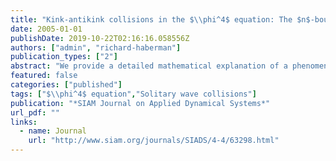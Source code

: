 ```yaml
---
title: "Kink-antikink collisions in the $\\phi^4$ equation: The $n$-bounce resonance and the separatrix map"
date: 2005-01-01
publishDate: 2019-10-22T02:16:16.058556Z
authors: ["admin", "richard-haberman"]
publication_types: ["2"]
abstract: "We provide a detailed mathematical explanation of a phenomenon known as the two-bounce resonance observed in collisions between kink and anti-kink traveling waves of the phi-four equations of mathematical physics.  This behavior was discovered numerically in the 1980's by Campbell and his collaborators and subsequently discovered in several other equations supporting traveling waves.  We first demonstrate the effect with new high-resolution numerical simulations. A pair of kink-like traveling waves may coalesce into a localized bound state or may reflect off each other.  In the two bounce-resonance, they first coalesce, but later escape each others' embrace, with a very regular pattern governing the behaviors.  Studying a finite-dimensional \"collective coordinates\" model, we use geometric phase-plane based reasoning and matched asymptotics to explain the mechanism underlying the phenomenon, including the origin of several mathematical assumptions needed by previous researchers.  We derive a separatrix map for this problem---a simple algebraic recursion formula that explains the complex fractal-like dependence on initial velocity for kink-antikink interactions. "
featured: false
categories: ["published"]
tags: ["$\\phi^4$ equation","Solitary wave collisions"]
publication: "*SIAM Journal on Applied Dynamical Systems*"
url_pdf: ""
links:
  - name: Journal
    url: "http://www.siam.org/journals/SIADS/4-4/63298.html"
---
```



